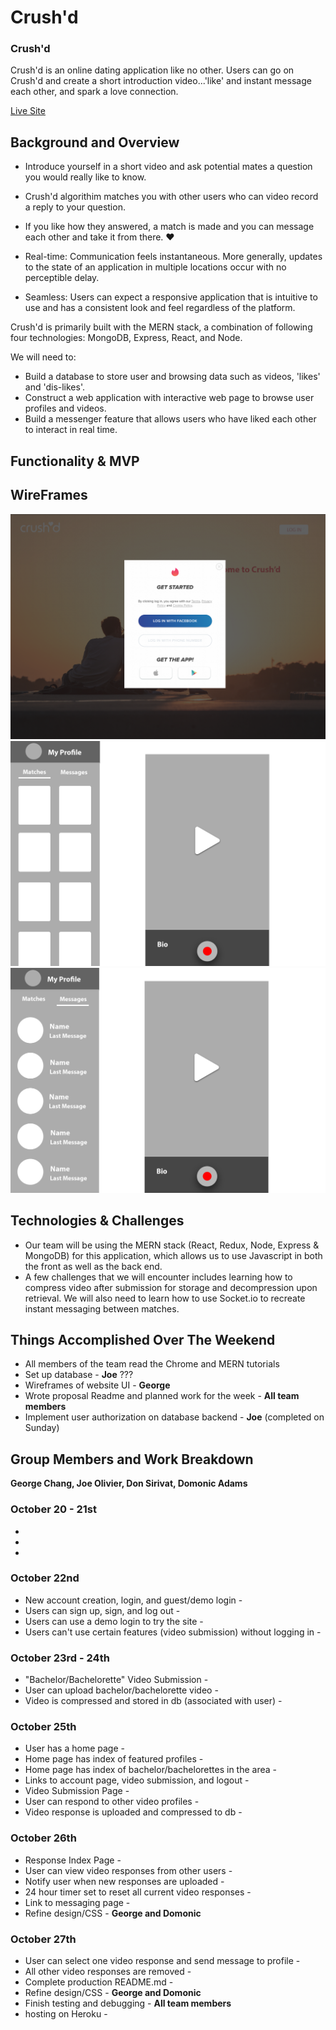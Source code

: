 # Crush'd

### Crush'd

Crush'd is an online dating application like no other. Users can go on Crush'd and create a short introduction video...'like' and instant message each other, and spark a love connection.

[Live Site](https://crushd.herokuapp.com/#/)

## Background and Overview

* Introduce yourself in a short video and ask potential mates a question you would really like to know. 
* Crush'd algorithim matches you with other users who can video record a reply to your question. 
* If you like how they answered, a match is made and you can message each other and take it from there. :heart:

* Real-time: Communication feels instantaneous. More generally, updates to the state of an application in multiple locations occur with no perceptible delay.
* Seamless: Users can expect a responsive application that is intuitive to use and has a consistent look and feel regardless of the platform.

Crush'd is primarily built with the MERN stack, a combination of following four technologies: MongoDB, Express, React, and Node.

We will need to:

* Build a database to store user and browsing data such as videos, 'likes' and 'dis-likes'.
* Construct a web application with interactive web page to browse user profiles and videos.
* Build a messenger feature that allows users who have liked each other to interact in real time.


## Functionality & MVP



## WireFrames

![alt text](https://github.com/georgec12104531/Testing/blob/master/Screen%20Shot%202018-10-20%20at%205.49.18%20PM.png)
![alt_text](https://github.com/georgec12104531/Testing/blob/master/crushd/swipe-screen.jpg)
![alt_text](https://github.com/georgec12104531/Testing/blob/master/crushd/messages.jpg)

## Technologies & Challenges

* Our team will be using the MERN stack (React, Redux, Node, Express & MongoDB) for this application, which allows us to use Javascript in both the front as well as the back end. 
* A few challenges that we will encounter includes learning how to compress video after submission for storage and decompression upon retrieval. We will also need to learn how to use Socket.io to recreate instant messaging between matches.

## Things Accomplished Over The Weekend

* All members of the team read the Chrome and MERN tutorials
* Set up database - **Joe** ???
* Wireframes of website UI - **George**
* Wrote proposal Readme and planned work for the week - **All team members**
* Implement user authorization on database backend - **Joe** (completed on Sunday)

## Group Members and Work Breakdown
**George Chang, Joe Olivier, Don Sirivat, Domonic Adams**

### October 20 - 21st
* 
* 
* 

### October 22nd
* New account creation, login, and guest/demo login - 
* Users can sign up, sign, and log out -
* Users can use a demo login to try the site -
* Users can't use certain features (video submission) without logging in -

### October 23rd - 24th
* "Bachelor/Bachelorette" Video Submission  -
* User can upload bachelor/bachelorette video -
* Video is compressed and stored in db (associated with user) -

### October 25th
* User has a home page -
* Home page has index of featured profiles -
* Home page has index of bachelor/bachelorettes in the area -
* Links to account page, video submission, and logout -
* Video Submission Page -
* User can respond to other video profiles -
* Video response is uploaded and compressed to db -

### October 26th
* Response Index Page -
* User can view video responses from other users - 
* Notify user when new responses are uploaded - 
* 24 hour timer set to reset all current video responses - 
* Link to messaging page - 
* Refine design/CSS - **George and Domonic**

### October 27th
* User can select one video response and send message to profile - 
* All other video responses are removed - 
* Complete production README.md - 
* Refine design/CSS - **George and Domonic**
* Finish testing and debugging - **All team members**
* hosting on Heroku - 
